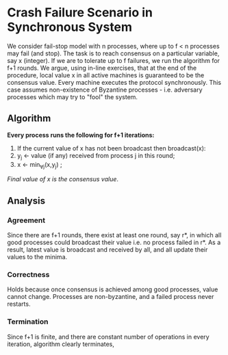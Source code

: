 # Crash Failure Scenario in Synchronous System

We consider fail-stop model with n processes, where up to f < n processes may fail (and stop). The task is to reach consensus on a particular variable, say x (integer). If we are to tolerate up to f failures, we run the algorithm for f+1 rounds. We argue, using in-line exercises, that at the end of the procedure, local value x in all active machines is guaranteed to be the consensus value. Every machine executes the protocol synchronously. This case assumes non-existence of Byzantine processes - i.e. adversary processes which may try to "fool" the system. 

## Algorithm

**Every process runs the following for f+1 iterations:**

1. If the current value of x has not been broadcast then broadcast(x):
2. y<sub>j</sub> ← value (if any) received from process j in this round;
3. x ← min<sub>∀j</sub>(x,y<sub>j</sub>) ;

*Final value of x is the consensus value*.

## Analysis 

### Agreement  
Since there are f+1 rounds, there exist at least one round, say r*, in which all good processes could broadcast their value i.e. no process failed in r*. As a result, latest value is broadcast and received by all, and all update their values to the minima. 

### Correctness 
Holds because once consensus is achieved among good processes, value cannot change. Processes are non-byzantine, and a failed process never restarts. 

### Termination  
Since f+1 is finite, and there are constant number of operations in every iteration, algorithm clearly terminates, 
